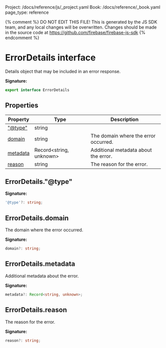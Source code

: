 Project: /docs/reference/js/_project.yaml
Book: /docs/reference/_book.yaml
page_type: reference

{% comment %}
DO NOT EDIT THIS FILE!
This is generated by the JS SDK team, and any local changes will be
overwritten. Changes should be made in the source code at
https://github.com/firebase/firebase-js-sdk
{% endcomment %}

# ErrorDetails interface
Details object that may be included in an error response.

<b>Signature:</b>

```typescript
export interface ErrorDetails 
```

## Properties

|  Property | Type | Description |
|  --- | --- | --- |
|  ["@type"](./vertexai.errordetails.md#errordetails"@type") | string |  |
|  [domain](./vertexai.errordetails.md#errordetailsdomain) | string | The domain where the error occurred. |
|  [metadata](./vertexai.errordetails.md#errordetailsmetadata) | Record&lt;string, unknown&gt; | Additional metadata about the error. |
|  [reason](./vertexai.errordetails.md#errordetailsreason) | string | The reason for the error. |

## ErrorDetails."@type"

<b>Signature:</b>

```typescript
'@type'?: string;
```

## ErrorDetails.domain

The domain where the error occurred.

<b>Signature:</b>

```typescript
domain?: string;
```

## ErrorDetails.metadata

Additional metadata about the error.

<b>Signature:</b>

```typescript
metadata?: Record<string, unknown>;
```

## ErrorDetails.reason

The reason for the error.

<b>Signature:</b>

```typescript
reason?: string;
```
